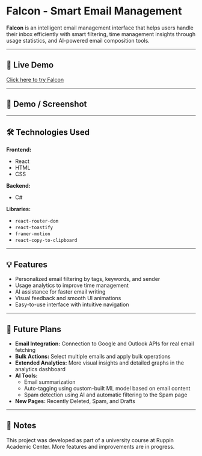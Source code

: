 # Falcon - Smart Email Management

**Falcon** is an intelligent email management interface that helps users handle their inbox efficiently with smart filtering, time management insights through usage statistics, and AI-powered email composition tools.

---

## 🚀 Live Demo  
[Click here to try Falcon](https://proj.ruppin.ac.il/cgroup80/test2/tar2/build/)

---

## 📸 Demo / Screenshot  
<!-- Add image or video demo here -->

---

## 🛠️ Technologies Used

**Frontend:**  
- React  
- HTML  
- CSS  

**Backend:**  
- C#

**Libraries:**  
- `react-router-dom`  
- `react-toastify`  
- `framer-motion`  
- `react-copy-to-clipboard`

---

## 💡 Features

- Personalized email filtering by tags, keywords, and sender  
- Usage analytics to improve time management  
- AI assistance for faster email writing  
- Visual feedback and smooth UI animations  
- Easy-to-use interface with intuitive navigation

---

## 🔮 Future Plans

- **Email Integration:** Connection to Google and Outlook APIs for real email fetching  
- **Bulk Actions:** Select multiple emails and apply bulk operations  
- **Extended Analytics:** More visual insights and detailed graphs in the analytics dashboard  
- **AI Tools:**  
  - Email summarization  
  - Auto-tagging using custom-built ML model based on email content  
  - Spam detection using AI and automatic filtering to the Spam page  
- **New Pages:** Recently Deleted, Spam, and Drafts

---

## 📌 Notes  
This project was developed as part of a university course at Ruppin Academic Center. More features and improvements are in progress.
